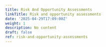 ```yaml
---
title: Risk And Opportunity Assessments
linkTitle: Risk and opportunity assessments
date: '2025-04-29T17:09:00Z'
weight: 1
description: No content
draft: false
ref: risk-and-opportunity-assessments
---
```


